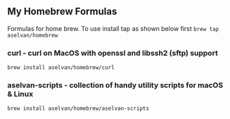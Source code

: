 ## My Homebrew Formulas
Formulas for home brew. To use install tap as shown below first
```brew tap aselvan/homebrew```

### curl - curl on MacOS with openssl and libssh2 (sftp) support
```
brew install aselvan/homebrew/curl
```
### aselvan-scripts - collection of handy utility scripts for macOS & Linux
```
brew install aselvan/homebrew/aselvan-scripts
```
